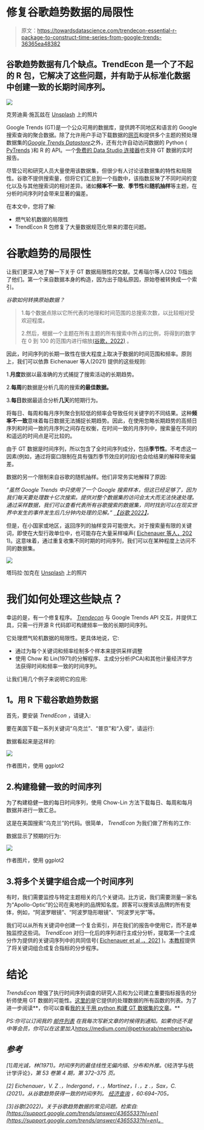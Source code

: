 # 修复谷歌趋势数据的局限性

> 原文：<https://towardsdatascience.com/trendecon-essential-r-package-to-construct-time-series-from-google-trends-36365ea48382>

## 谷歌趋势数据有几个缺点。TrendEcon 是一个了不起的 R 包，它解决了这些问题，并有助于从标准化数据中创建一致的长期时间序列。

![](img/74d215ef9fa93d183a135110d5067b7f.png)

克劳迪奥·施瓦兹在 [Unsplash](https://unsplash.com?utm_source=medium&utm_medium=referral) 上的照片

Google Trends (GT)是一个公众可用的数据库，提供跨不同地区和语言的 Google 搜索查询的聚合数据。除了允许用户手动下载数据的[网页](https://trends.google.com/)和提供多个主题的预处理数据集的[*Google Trends Datastore*](https://googletrends.github.io/data/)之外，还有允许自动访问数据的 Python ( [PyTrends](https://pypi.org/project/pytrends/) )和 R 的 API。一个[免费的 Data Studio 连接器](https://gtrends.app/)也支持 GT 数据的实时报告。

尽管公司和研究人员大量使用该数据集，但很少有人讨论该数据集的特性和局限性。谷歌不提供搜索量，但将它们汇总到一个指数中，该指数反映了不同时间的变化以及与其他搜索词的相对差异。诸如**频率不一致**、**季节性**和**随机抽样**等主题，在分析时间序列时会带来显著的偏差。

在本文中，您将了解:

*   燃气轮机数据的局限性
*   TrendEcon R 包修复了大量数据规范化带来的潜在问题。

# 谷歌趋势的局限性

让我们更深入地了解一下关于 GT 数据局限性的文献。艾希瑙尔等人(202 1)指出了他们。第一个来自数据本身的构造，因为出于隐私原因，原始卷被转换成一个索引。

*谷歌如何转换原始数据？*

> 1.每个数据点除以它所代表的地理和时间范围的总搜索次数，以比较相对受欢迎程度。
> 
> 2.然后，根据一个主题在所有主题的所有搜索中所占的比例，将得到的数字在 0 到 100 的范围内进行缩放[(谷歌，2022)](https://support.google.com/trends/answer/4365533?hl=en.) 。

因此，时间序列的长期一致性在很大程度上取决于数据的时间范围和频率。原则上，我们可以依靠 Eichenauer 等人(2021) 提供的这些规则:

1.**月度**数据以最准确的方式捕捉了搜索活动的长期趋势。

2.**每周**的数据是分析几周的搜索**的最佳数据。**

3.**每日**数据最适合分析**几天**的短期行为。

将每日、每周和每月序列聚合到较低的频率会导致任何关键字的不同结果。这种**频率不一致**意味着每日数据无法捕捉长期趋势。因此，在使用忽略长期趋势的高频日序列和时间一致的月序列之间存在权衡，在时间一致的月序列中，搜索量在不同的和遥远的时间点是可比较的。

由于 GT 数据是时间序列，所以包含了全时间序列成分，包括**季节性**。不考虑这一因素(例如，通过将窗口限制在具有强烈季节效应的时段)也会给结果的解释带来偏差。

数据的另一个限制来自谷歌的随机抽样。他们非常务实地解释了原因:

*“虽然 Google Trends 中只使用了一个 Google 搜索样本，但这已经足够了，因为我们每天要处理数十亿次搜索。提供对整个数据集的访问会太大而无法快速处理。通过采样数据，我们可以查看代表所有谷歌搜索的数据集，同时找到可以在现实世界中发生的事件发生后几分钟内处理的见解。”* [*【谷歌 2022】*](https://support.google.com/trends/answer/4365533?hl=en)*。*

但是，在小国家或地区，返回序列的抽样变异可能很大。对于搜索量有限的关键词，即使在大型行政单位中，也可能存在大量采样噪声( [Eichenauer 等人，202](https://onlinelibrary.wiley.com/doi/full/10.1111/ecin.13049) 1)。这意味着，通过重复收集不同时期的时间序列，我们可以在某种程度上访问不同的数据集。

![](img/ff179ce9928a6ef43956183d8ee84f20.png)

塔玛拉·加克在 [Unsplash](https://unsplash.com?utm_source=medium&utm_medium=referral) 上的照片

# 我们如何处理这些缺点？

幸运的是，有一个修复程序。 [*Trendecon*](https://trendecon.github.io/trendecon/) 与 Google Trends API 交互，并提供工具，只需一行开源 R 代码即可构建频率一致的长期时间序列。

它处理燃气轮机数据的局限性。更具体地说，它:

*   通过为每个关键词和频率绘制多个样本来提供采样调整
*   使用 Chow 和 Lin(1971)的分解程序、主成分分析(PCA)和其他计量经济学方法获得时间和频率一致的时间序列。

让我们用几个例子来说明它的应用:

## **1。用 R** 下载谷歌趋势数据

首先，要安装 *TrendEcon* ，请键入:

要在美国下载一系列关键词“乌克兰”、“普京”和“入侵”，请运行:

数据看起来是这样的:

![](img/b73c36dc7c86b89ebc355507511eb882.png)

作者图片，使用 ggplot2

## 2.构建稳健一致的时间序列

为了构建稳健一致的每日时间序列，使用 Chow-Lin 方法下载每日、每周和每月数据并进行一致汇总。

这是在美国搜索“乌克兰”的代码。很简单， *TrendEcon* 为我们做了所有的工作:

数据显示了预期的行为:

![](img/cd3d044c436f414d229c267ae4a43084.png)

作者图片，使用 ggplot2

## 3.将多个关键字组合成一个时间序列

有时，我们需要监控与特定主题相关的几个关键词。比方说，我们需要测量一家名为“Apollo-Optic”的公司在奥地利的品牌知名度。顾客可以搜索该品牌的所有变体，例如，“阿波罗眼镜”、“阿波罗隐形眼镜”、“阿波罗光学”等。

我们可以从所有关键词中创建一个复合索引，并在我们的报告中使用它，而不是单独监控这些词。 *TrendEcon* 对归一化后的序列进行主成分分析，提取第一个主成分作为提供的关键词序列中的共同信号( [Eichenauer et al .，2021](https://onlinelibrary.wiley.com/doi/full/10.1111/ecin.13049) )。[本教程](https://trendecon.github.io/trendecon/articles/daily-series.html)提供了将关键词组合成复合指标的分步程序。

# 结论

*TrendsEcon* 增强了执行时间序列调查的研究人员和为公司建立重要指标报告的分析师使用 GT 数据的可能性。[这里的](https://trendecon.github.io/trendecon/reference/index.html)是它提供的处理数据的所有函数的列表。为了进一步阅读**，你可以查看[我的关于用 python 构建 GT 数据集的文章](https://medium.com/analytics-vidhya/build-your-google-trends-app-in-python-be8e6fb0324b)。**

*PS:你可以订阅我的* [*邮件列表*](https://medium.com/subscribe/@petrkorab) *在我每次写新文章的时候得到通知。如果你还不是中等会员，你可以在这里加入*<https://medium.com/@petrkorab/membership>**。**

## *参考*

*[1]周光诚，林(1971)。时间序列的最佳线性无偏内插、分布和外推。*《经济学与统计学评论》*，第 53 卷第 4 期，第 372–375 页。*

*[2] Eichenauer，V. Z .，Indergand，r .，Martínez，I .，z .，Sax，C. (2021)。从谷歌趋势获得一致的时间序列。 [*经济查询*](https://www.research-collection.ethz.ch/bitstream/handle/20.500.11850/519009/EconomicInquiry-2021-Eichenauer-ObtainingconsistenttimeseriesfromGoogleTrends.pdf?sequence=3&isAllowed=y) ，60:694–705。*

*[3]谷歌(2022)。关于谷歌趋势数据的常见问题。检索自:[https://support.google.com/trends/answer/4365533?hl=en](https://support.google.com/trends/answer/4365533?hl=en)。*